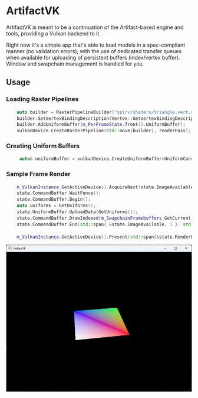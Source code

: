 # ArtifactVK

ArtifactVK is meant to be a continuation of the Artifact-based engine and tools, providing a Vulkan backend to it.

Right now it's a simple app that's able to load models in a spec-compliant manner (no validation errors), with the use of dedicated transfer queues when available for uploading
of persistent buffers (index/vertex buffer). Window and swapchain management is handled for you.

## Usage
### Loading Raster Pipelines

```c++
    auto builder = RasterPipelineBuilder("spirv/shaders/triangle.vert.spv", "spirv/shaders/triangle.frag.spv");
    builder.SetVertexBindingDescription(Vertex::GetVertexBindingDescription());
    builder.AddUniformBuffer(m_PerFrameState.front().UniformBuffer);
    vulkanDevice.CreateRasterPipeline(std::move(builder), renderPass);
```

### Creating Uniform Buffers

```c++
     auto& uniformBuffer = vulkanDevice.CreateUniformBuffer<UniformConstants>();
```

### Sample Frame Render
```c++
    m_VulkanInstance.GetActiveDevice().AcquireNext(state.ImageAvailable);
    state.CommandBuffer.WaitFence();
    state.CommandBuffer.Begin();
    auto uniforms = GetUniforms();
    state.UniformBuffer.UploadData(GetUniforms());
    state.CommandBuffer.DrawIndexed(m_SwapchainFramebuffers.GetCurrent(), m_MainPass, m_RenderFullscreen, m_VertexBuffer, m_IndexBuffer, state.UniformBuffer);
    state.CommandBuffer.End(std::span{ &state.ImageAvailable, 1 }, std::span{ &state.RenderFinished, 1 });
    
    m_VulkanInstance.GetActiveDevice().Present(std::span{&state.RenderFinished, 1});
```


![image](content/sample.png)
